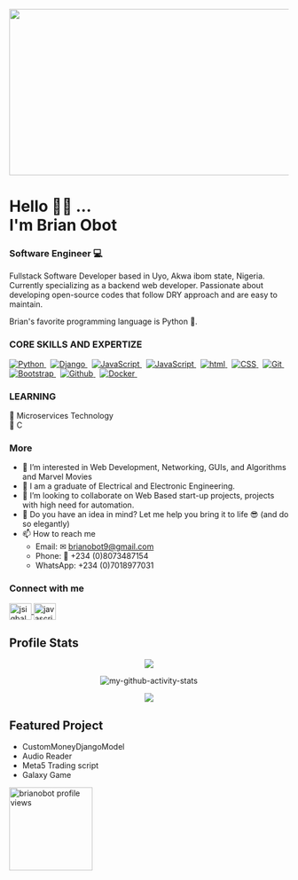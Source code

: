 <p align="center"><img src="https://media3.giphy.com/media/aYQ1Enqu89rQfr4JSS/giphy.gif?cid=790b76116efcc7105ca49d858c320938328b0751a5b11355&rid=giphy.gif&ct=s" width="600" height="300"  /></p>

<h1> Hello 👋🏾 ... <br/> I'm <b>Brian Obot</b> </h1>
<h3> Software Engineer 💻 </h3>

<p>
Fullstack Software Developer based in Uyo, Akwa ibom state, Nigeria. Currently specializing as a backend web developer. Passionate about developing open-source codes that follow DRY approach and are easy to maintain.
</p>

Brian's favorite programming language is Python 🐍.

### CORE SKILLS AND EXPERTIZE
<a href="#"> <img src="https://img.shields.io/badge/Python-14354C?style=for-the-badge&labelColor=black&logo=python&logoColor=white" alt="Python"/> </a> &nbsp;
<a href="#"> <img src="https://img.shields.io/badge/Django-234ea94B?style=for-the-badge&labelColor=black&logo=django&logoColor=white" alt="Django"/> </a> &nbsp;
<a href="#"> <img src="https://img.shields.io/badge/-Javascript-F0DB4F?style=for-the-badge&labelColor=black&logo=javascript&logoColor=F0DB4F" alt="JavaScript"/> </a> &nbsp;
<a href="#"> <img src="https://img.shields.io/badge/Linux-FCC624?style=for-the-badge&labelColor=black&logo=linux&logoColor=white" alt="JavaScript"/> </a> &nbsp;
<a href="#"> <img src="https://img.shields.io/badge/HTML-orange?style=for-the-badge&labelColor=black&logo=html5&logoColor=orange" alt="html"/> </a> &nbsp;
<a href="#"> <img src="https://img.shields.io/badge/CSS-blue?style=for-the-badge&labelColor=black&logo=css3&logoColor=blue" alt="CSS"/> </a> &nbsp;
<a href="#"> <img src="https://img.shields.io/badge/Git-F05032?style=for-the-badge&labelColor=black&logo=git&logoColor=white" alt="Git"/> </a> &nbsp;
<a href="#"> <img src="https://img.shields.io/badge/Bootstrap-blue?style=for-the-badge&labelColor=black&logo=bootstrap&logoColor=white" alt="Bootstrap"/> </a> &nbsp;
<a href="#"> <img src="https://img.shields.io/badge/github-%23121011.svg?style=for-the-badge&labelColor=black&logo=github&logoColor=white" alt="Github"/> </a> &nbsp;
<a href="#"> <img src="https://img.shields.io/badge/docker-%23F05033.svg?style=for-the-badge&labelColor=black&logo=docker&logoColor=white" alt="Docker"/> </a> &nbsp;

### LEARNING
🤗 Microservices Technology <br>
🤗 C <br/>

### More
- 👀 I’m interested in Web Development, Networking, GUIs, and Algorithms and Marvel Movies
- 🌱 I am a graduate of Electrical and Electronic Engineering.
- 💞️ I’m looking to collaborate on Web Based start-up projects, projects with high need for automation.
- 🤗 Do you have an idea in mind? Let me help you bring it to life 😎 (and do so elegantly)
- 📫 How to reach me 
  - Email: ✉ brianobot9@gmail.com 
  - Phone: 📱 +234 (0)8073487154
  - WhatsApp: +234 (0)7018977031
  <!--
  - Personal website: 🌐 ![www.brianobot.online](https://www.brianobot.online) 
  -->
  
 ### Connect with me
<p align="left">
<a class="me-2" href="https://www.linkedin.com/in/brian-obot-924b49216/" target="blank">
    <img align="center" src="https://raw.githubusercontent.com/rahuldkjain/github-profile-readme-generator/master/src/images/icons/Social/linked-in-alt.svg"            alt="jsiqbal" height="30" width="40" />
 </a>
<a href="https://web.facebook.com/profile.php?id=100068591380321" target="blank">
  <img align="center" src="https://raw.githubusercontent.com/rahuldkjain/github-profile-readme-generator/master/src/images/icons/Social/facebook.svg" alt="javascriptiqbal" height="30" width="40" /></a>
</p>

## Profile Stats
<p align="center">
<p align="center"><img src="https://github-readme-stats.vercel.app/api/?username=brianobot&count_private=true&theme=tokyonight&showicons=true" /></p></p><br\>
<p align="center"><img src="https://github-readme-streak-stats.herokuapp.com/?user=brianobot&theme=tokyonight&showicons=true" alt="my-github-activity-stats"/></p><br\>
<p align="center"><img src="https://github-readme-stats.vercel.app/api/top-langs/?username=brianobot&langs_count=15&theme=tokyonight" /></p><br\>
</p>


## Featured Project
- CustomMoneyDjangoModel
- Audio Reader
- Meta5 Trading script 
- Galaxy Game 

<!---
brianobot/brianobot is a ✨ special ✨ repository because its `README.md` (this file) appears on your GitHub profile.
You can click the Preview link to take a look at your changes.
--->

<p>
  <img src="https://gpvc.arturio.dev/brianobot" alt="brianobot profile views" width="150px" />
</p>
